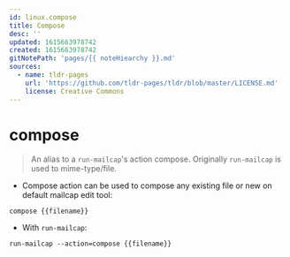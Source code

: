 ```yaml
---
id: linux.compose
title: Compose
desc: ''
updated: 1615663978742
created: 1615663978742
gitNotePath: 'pages/{{ noteHiearchy }}.md'
sources:
  - name: tldr-pages
    url: 'https://github.com/tldr-pages/tldr/blob/master/LICENSE.md'
    license: Creative Commons
---
```

# compose

> An alias to a `run-mailcap`'s action compose.
> Originally `run-mailcap` is used to mime-type/file.

- Compose action can be used to compose any existing file or new on default mailcap edit tool:

`compose {{filename}}`

- With `run-mailcap`:

`run-mailcap --action=compose {{filename}}`

